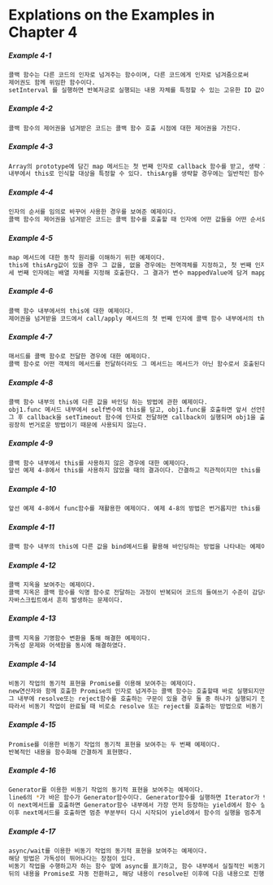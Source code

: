 # Explations on the Examples in Chapter 4


##### Example 4-1
```bash
콜백 함수는 다른 코드의 인자로 넘겨주는 함수이며, 다른 코드에게 인자로 넘겨줌으로써 
제어권도 함께 위임한 함수이다. 
setInterval 를 실행하면 반복저긍로 실행되는 내용 자체를 특정할 수 있는 고유한 ID 값이 반환된다.
```
##### Example 4-2
```bash
콜백 함수의 제어권을 넘겨받은 코드는 콜백 함수 호출 시점에 대한 제어권을 가진다.
```

##### Example 4-3
```bash
Array의 prototype에 담긴 map 메서드는 첫 번째 인자로 callback 함수를 받고, 생략 가능한 두 번째 인자로 콜백 함수 
내부에서 this로 인식할 대상을 특정할 수 있다. thisArg를 생략할 경우에는 일반적인 함수와 마찬가지로 전역객체가 바인딩된다.
```

##### Example 4-4
```bash
인자의 순서를 임의로 바꾸어 사용한 경우를 보여준 예제이다.
콜백 함수의 제어권을 넘겨받은 코드는 콜백 함수를 호출할 때 인자에 어떤 값들을 어떤 순서로 넘길 것인지에 대한 제어권을 가진다.
```

##### Example 4-5
```bash
map 메서드에 대한 동작 원리를 이해하기 위한 예제이다.
this에 thisArg값이 있을 경우 그 값을, 없을 경우에는 전역객체를 지정하고, 첫 번째 인자에는 메서드의 this가 배열을 가리킬 것이므로 배열의 i번째 요소 값을, 두 번째 인자에는 i값을,
세 번째 인자에는 배열 자체를 지정해 호출한다. 그 결과가 변수 mappedValue에 담겨 mappedArr의 i번째 인자에 할당된다.
```

##### Example 4-6
```bash
콜백 함수 내부에서의 this에 대한 예제이다.
제어권을 넘겨받을 코드에서 call/apply 메서드의 첫 번째 인자에 콜백 함수 내부에서의 this가 될 대상을 명시적으로 바인딩하기 때문에 this에는 다른 값이 할당된다.
```
##### Example 4-7
```bash
매서드를 콜백 함수로 전달한 경우에 대한 예제이다. 
콜백 함수로 어떤 객체의 메서드를 전달하더라도 그 메서드는 메서드가 아닌 함수로서 호출된다.
```
##### Example 4-8
```bash
콜백 함수 내부의 this에 다른 값을 바인딩 하는 방법에 관한 예제이다.
obj1.func 메서드 내부에서 self변수에 this를 담고, obj1.func를 호출하면 앞서 선언한 내부함수가 반환되어 callback 변수에 담긴다.
그 후 callback을 setTimeout 함수에 인자로 전달하면 callback이 실행되며 obj1을 출력한다. 
굉장히 번거로운 방법이기 때문에 사용되지 않는다.
```
##### Example 4-9
```bash
콜백 함수 내부에서 this를 사용하지 않은 경우에 대한 예제이다.
앞선 예제 4-8에서 this를 사용하지 않았을 때의 결과이다. 간결하고 직관적이지만 this를 이용해 다양한 상황에 재활용할 수 없다는 단점이 있다.
```
##### Example 4-10
```bash
앞선 예제 4-8에서 func함수를 재활용한 예제이다. 예제 4-8의 방법은 번거롭지만 this를 우회적으로 활용함으로써 다양한 상황에서 원하는 객체를 바라보는 콜백 함수를 만들 수 있다.
```

##### Example 4-11
```bash
콜백 함수 내부의 this에 다른 값을 bind메서드를 활용해 바인딩하는 방법을 나타내는 예제이다.
```
##### Example 4-12
```bash
콜백 지옥을 보여주는 예제이다. 
콜백 지옥은 콜백 함수를 익명 함수로 전달하는 과정이 반복되어 코드의 들여쓰기 수준이 감당하기 힘들 정도로 깊어지는 현상으로,
자바스크립트에서 흔히 발생하는 문제이다.
```

##### Example 4-13
```bash
콜백 지옥을 기명함수 변환을 통해 해결한 예제이다. 
가독성 문제와 어색함을 동시에 해결하였다.
```

##### Example 4-14
```bash
비동기 작업의 동기적 표현을 Promise를 이용해 보여주는 예제이다.
new연산자와 함께 호출한 Promise의 인자로 넘겨주는 콜백 함수는 호출할때 바로 실행되지만
그 내부에 resolve또는 reject함수를 호출하는 구문이 있을 경우 둘 중 하나가 실행되기 전까지는 다음 또는 오류 구문으로 넘어가지 않는다.
따라서 비동기 작업이 완료될 때 비로소 resolve 또는 reject를 호출하는 방법으로 비동기 작업의 동기적 표현이 가능하다.
```

##### Example 4-15
```bash
Promise를 이용한 비동기 작업의 동기적 표현을 보여주는 두 번째 예제이다.
반복적인 내용을 함수화해 간결하게 표현했다.
```

##### Example 4-16
```bash
Generator를 이용한 비동기 작업의 동기적 표현을 보여주는 예제이다.
line6의 *가 바은 함수가 Generator함수이다. Generator함수를 실행하면 Iterator가 반환되는데, Iterator는 next라는 메서드를 가지고 있다.
이 next메서드를 호출하면 Generator함수 내부에서 가장 먼저 등장하는 yield에서 함수 실행을 멈춘다. 
이후 next메서드를 호출하면 멈춘 부분부터 다시 시작되어 yield에서 함수의 실행을 멈추게 된다.
```

##### Example 4-17
```bash
async/wait를 이용한 비동기 작업의 동기적 표현을 보여주는 예제이다.
해당 방법은 가독성이 뛰어나다는 장점이 있다.
비동기 작업을 수행하고자 하는 함수 앞에 async를 표기하고, 함수 내부에서 실질적인 비동기 작업이 필요한 위치마다. await를 표기하는 것만으로 
뒤의 내용을 Promise로 자동 전환하고, 해당 내용이 resolve된 이후에 다음 내용으로 진행한다.
```




